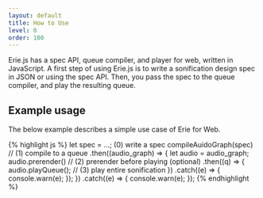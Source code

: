 ```yaml
---
layout: default
title: How to Use
level: 0
order: 100
---
```


Erie.js has a spec API, queue compiler, and player for web, written in JavaScript.
A first step of using Erie.js is to write a sonification design spec in JSON or using the spec API.
Then, you pass the spec to the queue compiler, and play the resulting queue.

## Example usage

The below example describes a simple use case of Erie for Web.

{% highlight js %}
let spec = ...; (0) write a spec
compileAuidoGraph(spec) // (1) compile to a queue
  .then((audio_graph) => {
    let audio = audio_graph;
    audio.prerender() // (2) prerender before playing (optional)
      .then((q) => {
        audio.playQueue(); // (3) play entire sonification
      })
      .catch((e) => {
        console.warn(e);
      });
  })
  .catch((e) => {
    console.warn(e);
  });
{% endhighlight %}
